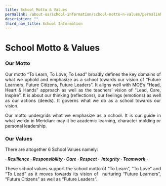 ```yaml
---
title: School Motto & Values
permalink: /about-us/school-information/school-motto-n-values/permalink/
description: ""
third_nav_title: School Information
---
```

School Motto & Values
=====================
### Our Motto

<p align = "justify">Our motto “To Learn, To Love, To Lead” broadly defines the key domains of what we uphold and emphasize as a school towards our vision of “Future Learners, Future Citizens, Future Leaders”. It aligns well with MOE’s “Head, Heart & Hands” approach as well as the teachers’ vision of “Lead, Care, Inspire”. It is about our thinking (reflections), our feelings (emotions) as well as our actions (deeds). It governs what we do as a school towards our vision.</p>

<p align = "justify">Our motto undergrids what we emphasize as a school. It is our guide in what we do in Meridian: may it be academic learning, character molding or personal leadership.</p>

### Our Values
There are altogether 6 School Values namely:

_**· Resilience · Responsibility · Care · Respect ·  Integrity · Teamwork ·**_

<p align = "justify">These school values support the school motto of “To Learn”, “To Love” and “To Lead” as it moves towards its vision of  nurturing “Future Learners”, “Future Citizens” as well as “Future Leaders”.</p>